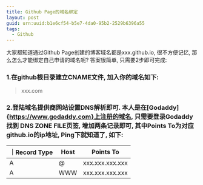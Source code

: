 ```yaml
---
title: Github Page的域名绑定
layout: post
guid: urn:uuid:b1e6cf54-b5e7-4da0-95b2-2529b6396a55
tags:
  - Github
---
```


大家都知道通过Github Page创建的博客域名都是xxx.github.io, 很不方便记忆, 那么怎么才能绑定自己申请的域名呢?
答案很简单, 只需要2步即可完成:

### 1.在github根目录建立CNAME文件, 加入你的域名如下:

> xxx.com

### 2.登陆域名提供商网站设置DNS解析即可. 本人是在[Godaddy]{https://www.godaddy.com}上注册的域名, 只需要登录Godaddy找到  DNS ZONE FILE页签, 增加两条记录即可, 其中Points To为对应github.io的ip地址, Ping下就知道了, 如下:

｜Record Type | Host | Points To |
|---|---|---|
| A | @ | xxx.xxx.xxx.xxx |
| A |WWW| xxx.xxx.xxx.xxx |

